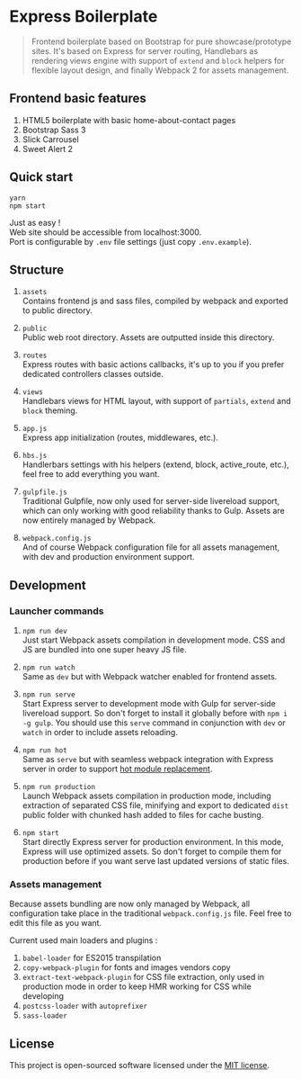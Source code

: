 # Express Boilerplate

> Frontend boilerplate based on Bootstrap for pure showcase/prototype sites. It's based on Express for server routing, Handlebars as rendering views engine with support of `extend` and `block` helpers for flexible layout design, and finally Webpack 2 for assets management.

## Frontend basic features

1. HTML5 boilerplate with basic home-about-contact pages
1. Bootstrap Sass 3
2. Slick Carrousel
3. Sweet Alert 2

## Quick start

```shell
yarn
npm start
```

Just as easy !  
Web site should be accessible from localhost:3000.  
Port is configurable by `.env` file settings (just copy `.env.example`).

## Structure

1. `assets`  
Contains frontend js and sass files, compiled by webpack and exported to public directory.

2. `public`  
Public web root directory. Assets are outputted inside this directory.

3. `routes`  
Express routes with basic actions callbacks, it's up to you if you prefer dedicated controllers classes outside.
4. `views`  
Handlebars views for HTML layout, with support of `partials`, `extend` and `block` theming.

5. `app.js`  
Express app initialization (routes, middlewares, etc.).

6. `hbs.js`  
Handlerbars settings with his helpers (extend, block, active_route, etc.), feel free to add everything you want.

7. `gulpfile.js`  
Traditional Gulpfile, now only used for server-side livereload support, which can only working with good reliability thanks to Gulp. Assets are now entirely managed by Webpack.

8. `webpack.config.js`  
And of course Webpack configuration file for all assets management, with dev and production environment support.

## Development

### Launcher commands

1. `npm run dev`  
Just start Webpack assets compilation in development mode. CSS and JS are bundled into one super heavy JS file.

2. `npm run watch`  
Same as `dev` but with Webpack watcher enabled for frontend assets.

3. `npm run serve`  
Start Express server to development mode with Gulp for server-side livereload support. So don't forget to install it globally before with `npm i -g gulp`. You should use this `serve` command in conjunction with `dev` or `watch` in order to include assets reloading.

4. `npm run hot`  
Same as `serve` but with seamless webpack integration with Express server in order to support [hot module replacement](https://webpack.js.org/concepts/hot-module-replacement/).

5. `npm run production`  
Launch Webpack assets compilation in production mode, including extraction of separated CSS file, minifying and export to dedicated `dist` public folder with chunked hash added to files for cache busting.

6. `npm start`  
Start directly Express server for production environment. In this mode, Express will use optimized assets. So don't forget to compile them for production before if you want serve last updated versions of static files. 

### Assets management

Because assets bundling are now only managed by Webpack, all configuration take place in the traditional `webpack.config.js` file. Feel free to edit this file as you want.

Current used main loaders and plugins :
1. `babel-loader` for ES2015 transpilation
2. `copy-webpack-plugin` for fonts and images vendors copy
3. `extract-text-webpack-plugin` for CSS file extraction, only used in production mode in order to keep HMR working for CSS while developing
4. `postcss-loader` with `autoprefixer`
5. `sass-loader`

## License

This project is open-sourced software licensed under the [MIT license](https://adr1enbe4udou1n.mit-license.org).
